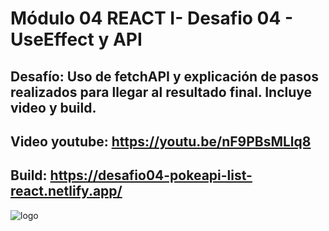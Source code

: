 # Módulo 04 REACT I- Desafio 04 - UseEffect y API
## Desafío: Uso de fetchAPI y explicación de pasos realizados para llegar al resultado final. Incluye video y build.
## Video youtube: https://youtu.be/nF9PBsMLlq8
## Build: https://desafio04-pokeapi-list-react.netlify.app/
![logo](https://user-images.githubusercontent.com/59831642/226807881-2f59fa48-d599-4c45-ae17-3805ee619899.PNG)
